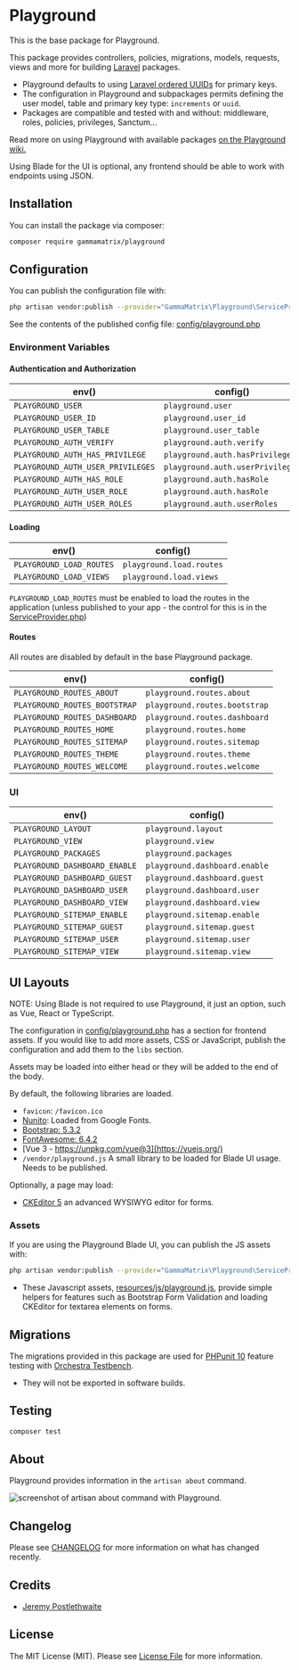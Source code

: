 # Playground

This is the base package for Playground.

This package provides controllers, policies, migrations, models, requests, views and more for building [Laravel](https://laravel.com/docs/10.x) packages.
- Playground defaults to using [Laravel ordered UUIDs](https://laravel.com/docs/10.x/strings#method-str-ordered-uuid) for primary keys.
- The configuration in Playground and subpackages permits defining the user model, table and primary key type: `increments` or `uuid`.
- Packages are compatible and tested with and without: middleware, roles, policies, privileges, Sanctum...

Read more on using Playground with available packages [on the Playground wiki.](https://github.com/gammamatrix/playground/wiki)

Using Blade for the UI is optional, any frontend should be able to work with endpoints using JSON.

## Installation

You can install the package via composer:

```bash
composer require gammamatrix/playground
```

## Configuration

You can publish the configuration file with:
```bash
php artisan vendor:publish --provider="GammaMatrix\Playground\ServiceProvider" --tag="playground-config"
```

See the contents of the published config file: [config/playground.php](config/playground.php)

### Environment Variables

#### Authentication and Authorization

| env()                             | config()                         |
|-----------------------------------|----------------------------------|
| `PLAYGROUND_USER`                 | `playground.user`                |
| `PLAYGROUND_USER_ID`              | `playground.user_id`             |
| `PLAYGROUND_USER_TABLE`           | `playground.user_table`          |
| `PLAYGROUND_AUTH_VERIFY`          | `playground.auth.verify`         |
| `PLAYGROUND_AUTH_HAS_PRIVILEGE`   | `playground.auth.hasPrivilege`   |
| `PLAYGROUND_AUTH_USER_PRIVILEGES` | `playground.auth.userPrivileges` |
| `PLAYGROUND_AUTH_HAS_ROLE`        | `playground.auth.hasRole`        |
| `PLAYGROUND_AUTH_USER_ROLE`       | `playground.auth.hasRole`        |
| `PLAYGROUND_AUTH_USER_ROLES`      | `playground.auth.userRoles`      |

#### Loading

| env()                    | config()                 |
|--------------------------|--------------------------|
| `PLAYGROUND_LOAD_ROUTES` | `playground.load.routes` |
| `PLAYGROUND_LOAD_VIEWS`  | `playground.load.views`  |

`PLAYGROUND_LOAD_ROUTES` must be enabled to load the routes in the application (unless published to your app - the control for this is in the [ServiceProvider.php](src/ServiceProvider.php))

#### Routes

All routes are disabled by default in the base Playground package.

| env()                         | config()                      |
|-------------------------------|-------------------------------|
| `PLAYGROUND_ROUTES_ABOUT`     | `playground.routes.about`     |
| `PLAYGROUND_ROUTES_BOOTSTRAP` | `playground.routes.bootstrap` |
| `PLAYGROUND_ROUTES_DASHBOARD` | `playground.routes.dashboard` |
| `PLAYGROUND_ROUTES_HOME`      | `playground.routes.home`      |
| `PLAYGROUND_ROUTES_SITEMAP`   | `playground.routes.sitemap`   |
| `PLAYGROUND_ROUTES_THEME`     | `playground.routes.theme`     |
| `PLAYGROUND_ROUTES_WELCOME`   | `playground.routes.welcome`   |

### UI

| env()                         | config()                      |
|-------------------------------|-------------------------------|
| `PLAYGROUND_LAYOUT`           | `playground.layout`           |
| `PLAYGROUND_VIEW`             | `playground.view`             |
| `PLAYGROUND_PACKAGES`         | `playground.packages`         |
| `PLAYGROUND_DASHBOARD_ENABLE` | `playground.dashboard.enable` |
| `PLAYGROUND_DASHBOARD_GUEST`  | `playground.dashboard.guest`  |
| `PLAYGROUND_DASHBOARD_USER`   | `playground.dashboard.user`   |
| `PLAYGROUND_DASHBOARD_VIEW`   | `playground.dashboard.view`   |
| `PLAYGROUND_SITEMAP_ENABLE`   | `playground.sitemap.enable`   |
| `PLAYGROUND_SITEMAP_GUEST`    | `playground.sitemap.guest`    |
| `PLAYGROUND_SITEMAP_USER`     | `playground.sitemap.user`     |
| `PLAYGROUND_SITEMAP_VIEW`     | `playground.sitemap.view`     |


## UI Layouts

NOTE: Using Blade is not required to use Playground, it just an option, such as Vue, React or TypeScript.

The configuration in [config/playground.php](config/playground.php) has a section for frontend assets. If you would like to add more assets, CSS or JavaScript, publish the configuration and add them to the `libs` section.

Assets may be loaded into either head or they will be added to the end of the body.

By default, the following libraries are loaded.

- `favicon`: `/favicon.ico`
- [Nunito](https://fonts.google.com/specimen/Nunito): Loaded from Google Fonts.
- [Bootstrap: 5.3.2](https://getbootstrap.com/docs/5.3/)
- [FontAwesome: 6.4.2](https://fontawesome.com/search?o=r&m=free)
- [Vue 3 - https://unpkg.com/vue@3](https://vuejs.org/)
- `/vendor/playground.js` A small library to be loaded for Blade UI usage. Needs to be published.

Optionally, a page may load:
- [CKEditor 5](https://ckeditor.com/ckeditor-5/) an advanced WYSIWYG editor for forms.


### Assets

If you are using the Playground Blade UI, you can publish the JS assets with:
```bash
php artisan vendor:publish --provider="GammaMatrix\Playground\ServiceProvider" --tag="playground-js"
```
- These Javascript assets, [resources/js/playground.js](resources/js/playground.js), provide simple helpers for features such as Bootstrap Form Validation and loading CKEditor for textarea elements on forms.


## Migrations

The migrations provided in this package are used for [PHPunit 10](https://docs.phpunit.de/en/10.4/) feature testing with [Orchestra Testbench](https://packages.tools/testbench.html).
- They will not be exported in software builds.

## Testing

```sh
composer test
```

## About

Playground provides information in the `artisan about` command.

<img src="resources/docs/artisan-about-playground.png" alt="screenshot of artisan about command with Playground.">

## Changelog

Please see [CHANGELOG](CHANGELOG.md) for more information on what has changed recently.

## Credits

- [Jeremy Postlethwaite](https://github.com/gammamatrix)

## License

The MIT License (MIT). Please see [License File](LICENSE.md) for more information.
